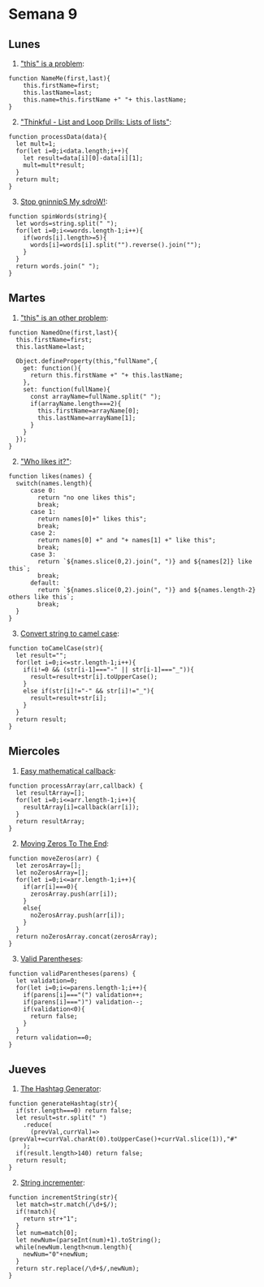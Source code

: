 # Semana 9
## Lunes
1. ["this" is a problem](https://www.codewars.com/users/ceduardoHN/completed_solutions): 
```
function NameMe(first,last){
    this.firstName=first;
    this.lastName=last;
    this.name=this.firstName +" "+ this.lastName;
}
```
2. ["Thinkful - List and Loop Drills: Lists of lists"](https://www.codewars.com/users/ceduardoHN/completed_solutions): 
```
function processData(data){
  let mult=1;
  for(let i=0;i<data.length;i++){
    let result=data[i][0]-data[i][1];
    mult=mult*result;
  }
  return mult;
}
```
3. [Stop gninnipS My sdroW!](https://www.codewars.com/users/ceduardoHN/completed_solutions): 
```
function spinWords(string){
  let words=string.split(" ");
  for(let i=0;i<=words.length-1;i++){
    if(words[i].length>=5){
      words[i]=words[i].split("").reverse().join("");
    }
  }
  return words.join(" ");
}
```

## Martes
1. ["this" is an other problem](https://www.codewars.com/users/ceduardoHN/completed_solutions): 
```
function NamedOne(first,last){
  this.firstName=first;
  this.lastName=last;
  
  Object.defineProperty(this,"fullName",{
    get: function(){
      return this.firstName +" "+ this.lastName;
    },
    set: function(fullName){
      const arrayName=fullName.split(" ");
      if(arrayName.length===2){
        this.firstName=arrayName[0];
        this.lastName=arrayName[1];
      }
    }
  });
}
```
2. ["Who likes it?"](https://www.codewars.com/users/ceduardoHN/completed_solutions): 
```
function likes(names) {
  switch(names.length){
      case 0:
        return "no one likes this";
        break;
      case 1:
        return names[0]+" likes this";
        break;
      case 2:
        return names[0] +" and "+ names[1] +" like this";
        break;
      case 3:
        return `${names.slice(0,2).join(", ")} and ${names[2]} like this`;
        break;
      default:
        return `${names.slice(0,2).join(", ")} and ${names.length-2} others like this`;
        break;
  }
}
```
3. [Convert string to camel case](https://www.codewars.com/users/ceduardoHN/completed_solutions): 
```
function toCamelCase(str){
  let result="";
  for(let i=0;i<=str.length-1;i++){
    if(i!=0 && (str[i-1]==="-" || str[i-1]==="_")){
      result=result+str[i].toUpperCase();
    }
    else if(str[i]!="-" && str[i]!="_"){
      result=result+str[i];
    }
  }
  return result;
}
```

## Miercoles
1. [Easy mathematical callback](https://www.codewars.com/users/ceduardoHN/completed_solutions): 
```
function processArray(arr,callback) {
  let resultArray=[];
  for(let i=0;i<=arr.length-1;i++){
    resultArray[i]=callback(arr[i]);
  }
  return resultArray;
}
```
2. [Moving Zeros To The End](https://www.codewars.com/users/ceduardoHN/completed_solutions): 
```
function moveZeros(arr) {
  let zerosArray=[];
  let noZerosArray=[];
  for(let i=0;i<=arr.length-1;i++){
    if(arr[i]===0){
      zerosArray.push(arr[i]);
    }
    else{
      noZerosArray.push(arr[i]);
    }
  }
  return noZerosArray.concat(zerosArray);  
}
```
3. [Valid Parentheses](https://www.codewars.com/users/ceduardoHN/completed_solutions): 
```
function validParentheses(parens) {
  let validation=0;
  for(let i=0;i<=parens.length-1;i++){
    if(parens[i]==="(") validation++;
    if(parens[i]===")") validation--;
    if(validation<0){
      return false;
    }
  }
  return validation==0;
}
```

## Jueves

1. [The Hashtag Generator](https://www.codewars.com/users/ceduardoHN/completed_solutions): 
```
function generateHashtag(str){
  if(str.length===0) return false;
  let result=str.split(" ")
    .reduce(
      (prevVal,currVal)=>(prevVal+=currVal.charAt(0).toUpperCase()+currVal.slice(1)),"#"
    );  
  if(result.length>140) return false;
  return result;
}
```
2. [String incrementer](https://www.codewars.com/users/ceduardoHN/completed_solutions): 
```
function incrementString(str){
  let match=str.match(/\d+$/);
  if(!match){
    return str+"1";
  }
  let num=match[0];
  let newNum=(parseInt(num)+1).toString();
  while(newNum.length<num.length){
    newNum="0"+newNum;
  }
  return str.replace(/\d+$/,newNum);
}
```
